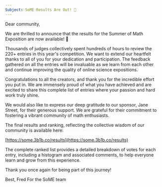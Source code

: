 ```yaml
---
Subject: SoME Results Are Out! 🌟
---
```


Dear community,

We are thrilled to announce that the results for the Summer of Math Exposition are now available! 🎉

Thousands of judges collectively spent hundreds of hours to review the 220+ entries in this year's competition. We want to extend our heartfelt thanks to all of you for your dedication and participation. The feedback gathered on all the entries will be invaluable as we learn from each other and continue improving the quality of online science expositions.

Congratulations to all the creators, and thank you for the incredible effort you put in. We are immensely proud of what you have achieved and are excited to share this complete list of entries where your passion and hard work truly shine.

We would also like to express our deep gratitude to our sponsor, Jane Street, for their generous support. We are grateful for their commitment to fostering a vibrant community of math enthusiasts.


The final results and ranking, reflecting the collective wisdom of our community is available here:

[https://some.3b1b.co/results](https://some.3b1b.co/results)

The complete ranked list provides a detailed breakdown of votes for each entry, including a histogram and associated comments, to help everyone learn and grow from this experience.


Thank you once again for being part of this journey!

Best,
Fred
For the SoME team

